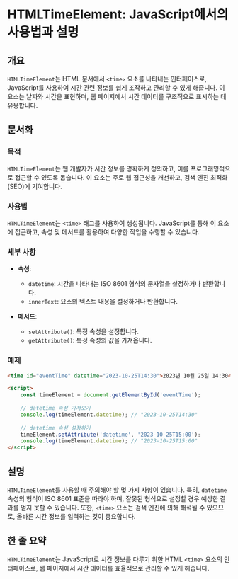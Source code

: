 <!--
Meta Description: # HTMLTimeElement: JavaScript에서의 사용법과 설명 ## 개요 `HTMLTimeElement`는 HTML 문서에서 `<time>` 요소를 나타내는 인터페이스로, JavaScript를 사용하여 시간 관련 정보를 쉽게 조작하고 관리할 수 있게 해줍니다...
Meta Keywords: datetime, htmltimeelement, time, 정보를, 2023
-->

# HTMLTimeElement: JavaScript에서의 사용법과 설명

## 개요
`HTMLTimeElement`는 HTML 문서에서 `<time>` 요소를 나타내는 인터페이스로, JavaScript를 사용하여 시간 관련 정보를 쉽게 조작하고 관리할 수 있게 해줍니다. 이 요소는 날짜와 시간을 표현하며, 웹 페이지에서 시간 데이터를 구조적으로 표시하는 데 유용합니다.

## 문서화

### 목적
`HTMLTimeElement`는 웹 개발자가 시간 정보를 명확하게 정의하고, 이를 프로그래밍적으로 접근할 수 있도록 돕습니다. 이 요소는 주로 웹 접근성을 개선하고, 검색 엔진 최적화(SEO)에 기여합니다.

### 사용법
`HTMLTimeElement`는 `<time>` 태그를 사용하여 생성됩니다. JavaScript를 통해 이 요소에 접근하고, 속성 및 메서드를 활용하여 다양한 작업을 수행할 수 있습니다.

### 세부 사항
- **속성**:
  - `datetime`: 시간을 나타내는 ISO 8601 형식의 문자열을 설정하거나 반환합니다.
  - `innerText`: 요소의 텍스트 내용을 설정하거나 반환합니다.

- **메서드**: 
  - `setAttribute()`: 특정 속성을 설정합니다.
  - `getAttribute()`: 특정 속성의 값을 가져옵니다.

### 예제
```html
<time id="eventTime" datetime="2023-10-25T14:30">2023년 10월 25일 14:30</time>

<script>
    const timeElement = document.getElementById('eventTime');
    
    // datetime 속성 가져오기
    console.log(timeElement.datetime); // "2023-10-25T14:30"
    
    // datetime 속성 설정하기
    timeElement.setAttribute('datetime', '2023-10-25T15:00');
    console.log(timeElement.datetime); // "2023-10-25T15:00"
</script>
```

## 설명
`HTMLTimeElement`를 사용할 때 주의해야 할 몇 가지 사항이 있습니다. 특히, `datetime` 속성의 형식이 ISO 8601 표준을 따라야 하며, 잘못된 형식으로 설정할 경우 예상한 결과를 얻지 못할 수 있습니다. 또한, `<time>` 요소는 검색 엔진에 의해 해석될 수 있으므로, 올바른 시간 정보를 입력하는 것이 중요합니다.

## 한 줄 요약
`HTMLTimeElement`는 JavaScript로 시간 정보를 다루기 위한 HTML `<time>` 요소의 인터페이스로, 웹 페이지에서 시간 데이터를 효율적으로 관리할 수 있게 해줍니다.